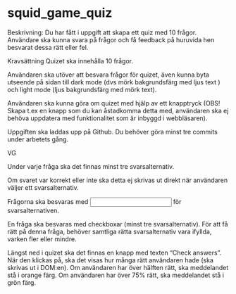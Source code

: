 # squid_game_quiz
Beskrivning: Du har fått i uppgift att skapa ett quiz med 10 frågor. Användare ska kunna svara på frågor och få feedback på huruvida hen besvarat dessa rätt eller fel.

Kravsättning
Quizet ska innehålla 10 frågor.

Användaren ska utöver att besvara frågor för quizet, även kunna byta utseende på sidan till dark mode (dvs mörk bakgrundsfärg med ljus text ) och light mode (ljus bakgrundsfärg med mörk text).

Användaren ska kunna göra om quizet med hjälp av ett knapptryck (OBS! Skapa t.ex en knapp som du kan åstadkomma detta med, användaren ska ej behöva uppdatera med funktionalitet som är inbyggd i webbläsaren).

Uppgiften ska laddas upp på Github. Du behöver göra minst tre commits under arbetets gång.

VG


Under varje fråga ska det finnas minst tre svarsalternativ.

Om svaret var korrekt eller inte ska detta ej skrivas ut direkt när användaren väljer ett svarsalternativ.

Frågorna ska besvaras med <input type=”radio”> för svarsalternativen.

En fråga ska besvaras med checkboxar (minst tre svarsalternativ). För att få rätt på denna fråga, behöver samtliga rätta svarsalternativ vara ifyllda, varken fler eller mindre.

Längst ned i quizet ska det finnas en knapp med texten “Check answers”. När den klickas på, ska det visas hur många rätt användaren hade (ska skrivas ut i DOM:en). Om användaren har över hälften rätt, ska meddelandet stå i orange färg. Om användaren har över 75% rätt, ska meddelandet stå i grön färg.

